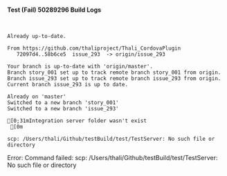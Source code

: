 #### Test (Fail) 50289296 Build Logs


```


```

```
Already up-to-date.

From https://github.com/thaliproject/Thali_CordovaPlugin
   72097d4..58b6ce5  issue_293  -> origin/issue_293

```

```
Your branch is up-to-date with 'origin/master'.
Branch story_001 set up to track remote branch story_001 from origin.
Branch issue_293 set up to track remote branch issue_293 from origin.
Current branch issue_293 is up to date.

Already on 'master'
Switched to a new branch 'story_001'
Switched to a new branch 'issue_293'

```

```
[0;31mIntegration server folder wasn't exist
 [0m

scp: /Users/thali/Github/testBuild/test/TestServer: No such file or directory

```

Error: Command failed: scp: /Users/thali/Github/testBuild/test/TestServer: No such file or directory
